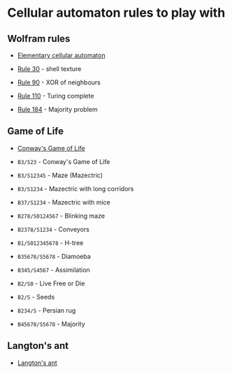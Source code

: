 # Cellular automaton rules to play with

## Wolfram rules

- [Elementary cellular automaton](https://en.wikipedia.org/wiki/Elementary_cellular_automaton)

- [Rule 30](https://en.wikipedia.org/wiki/Rule_30) - shell texture
- [Rule 90](https://en.wikipedia.org/wiki/Rule_90) - XOR of neighbours
- [Rule 110](https://en.wikipedia.org/wiki/Rule_110) - Turing complete
- [Rule 184](https://en.wikipedia.org/wiki/Rule_184) - Majority problem


## Game of Life

- [Conway's Game of Life](https://en.wikipedia.org/wiki/Conway%27s_Game_of_Life)

- `B3/S23` - Conway's Game of Life
- `B3/S12345` - Maze (Mazectric)
- `B3/S1234` - Mazectric with long corridors
- `B37/S1234` - Mazectric with mice
- `B278/S0124567` - Blinking maze
- `B2378/S1234` - Conveyors
- `B1/S012345678` - H-tree
- `B35678/S5678` - Diamoeba
- `B345/S4567` - Assimilation
- `B2/S0` - Live Free or Die
- `B2/S` - Seeds
- `B234/S` - Persian rug
- `B45678/S5678` - Majority

## Langton's ant

- [Langton's ant](https://en.wikipedia.org/wiki/Langton%27s_ant)

